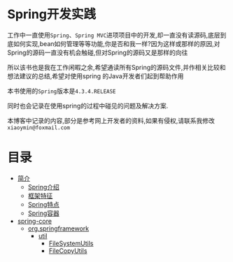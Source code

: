 # Spring开发实践


工作中一直使用`Spring`、`Spring MVC`进项项目中的开发,却一直没有读源码,底层到底如何实现,bean如何管理等等功能,你是否和我一样?因为这样或那样的原因,对Spring的源码一直没有机会触碰,但对Spring的源码又是那样的向往

所以该书也是我在工作闲暇之余,希望通读所有Spring的源码文件,并作相关比较和想法建议的总结,希望对使用spring 的Java开发者们起到帮助作用


本书使用的`Spring`版本是`4.3.4.RELEASE`


同时也会记录在使用spring的过程中碰见的问题及解决方案.


本博客中记录的内容,部分是参考网上开发者的资料,如果有侵权,请联系我修改`xiaoymin@foxmail.com`



# 目录
* [简介](README.md)
    * [Spring介绍](springdescription.md)    
    * [框架特征](kjtz.md)    
    * [Spring特点](springtd.md)    
    * [Spring容器](springrq.md)
* [spring-core](chapter1.md)    
    * [org.springframework](orgspringframework.md)        
        * [util](util.md)            
            * [FileSystemUtils](filesystemutils.md)            
            * [FileCopyUtils](filecopyutils.md)





